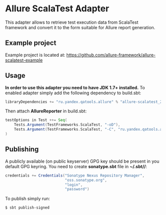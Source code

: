 # Allure ScalaTest Adapter
This adapter allows to retrieve test execution data from ScalaTest framework and convert it to the form suitable for Allure report generation.

## Example project
Example project is located at: https://github.com/allure-framework/allure-scalatest-example

## Usage
**In order to use this adapter you need to have JDK 1.7+ installed.** To enabled adapter simply add the following dependency to build.sbt:
```scala
libraryDependencies += "ru.yandex.qatools.allure" % "allure-scalatest_2.10" % "1.3.9-SNAPSHOT"
```

Then attach **AllureReporter** in build.sbt:
```scala
testOptions in Test ++= Seq(
    Tests.Argument(TestFrameworks.ScalaTest, "-oD"),
    Tests.Argument(TestFrameworks.ScalaTest, "-C", "ru.yandex.qatools.allure.scalatest.AllureReporter")
)
```

## Publishing
A publicly available (on public keyserver) GPG key should be present in you default GPG keyring. You need to create **sonatype.sbt** file in **~/.sbt/<sbt-version>/**:
```scala
credentials += Credentials("Sonatype Nexus Repository Manager",
                           "oss.sonatype.org",
                           "login",
                           "password")
```
To publish simply run:
```bash
$ sbt publish-signed
```